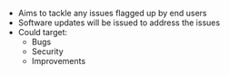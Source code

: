 - Aims to tackle any issues flagged up by end users
- Software updates will be issued to address the issues
- Could target:
	- Bugs
	- Security
	- Improvements